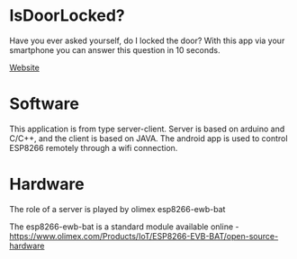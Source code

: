 # IsDoorLocked?

Have you ever asked yourself, do I locked the door? With this app via your smartphone you can answer this question in 10 seconds. 

[Website](https://door.asm32.info)

# Software 

This application is from type server-client. Server is based on arduino and C/C++, and the client is based on JAVA.
The android app is used to control ESP8266 remotely through a wifi connection.

# Hardware

The role of a server is played by olimex esp8266-ewb-bat

The esp8266-ewb-bat is a standard module available online - https://www.olimex.com/Products/IoT/ESP8266-EVB-BAT/open-source-hardware
